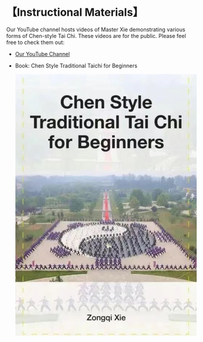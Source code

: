 # 【Instructional Materials】

Our YouTube channel hosts videos of Master Xie demonstrating various forms of Chen-style Tai Chi.
These videos are for the public. Please feel free to check them out:

- [Our YouTube Channel](https://www.youtube.com/@taiji74)

- Book: Chen Style Traditional Taichi for Beginners
  
  ![book](book.JPG)
